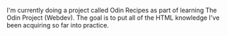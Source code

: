 I'm currently doing a project called Odin Recipes as part of learning The Odin Project (Webdev). The goal is to put all of the HTML knowledge I've been acquiring so far into practice.
